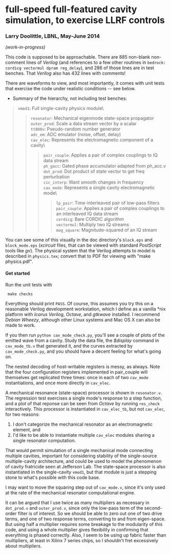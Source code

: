 # full-speed full-featured cavity simulation, to exercise LLRF controls

### Larry Doolittle, LBNL, May-June 2014

*(work-in-progress)*

This code is supposed to be approachable.  There are 885 non-blank non-comment lines of *Verilog* (and references to a few other routines in `bedrock: cordicg vectormul dpram reg_delay`), and 286 of those lines are in test benches.  That *Verilog* also has 432 lines with comments!

There are waveforms to view, and most importantly, it comes with unit tests that exercise the code under realistic conditions -- see below.

* Summary of the hierarchy, not including test benches:

> `vmod1`:             Full single-cavity physics module\
> > `resonator`:       Mechanical eigenmode state-space propagator\
> > `outer_prod`:     Scale a data stream vector by a scalar\
> > `tt800v`:          Pseudo-random number generator\
> > `adc_em`:         ADC emulator (noise, offset, delay)\
> > `cav_elec`:      Represents the electromagnetic component of a cavity\
> > > `pair_couple`:  Applies a pair of complex couplings to IQ data stream\
> > > `ph_gacc`:      Gated phase accumulator adapted from ph_acc.v\
> > > `dot_prod`:     Dot product of state vector to get freq perturbation\
> > > `cic_interp`:       Want smooth changes in frequency\
> > > `cav_mode`:    Represents a single cavity electromagnetic mode\
> > > > `lp_pair`:    Time-interleaved pair of low-pass filters\
> > > > `pair_couple`:  Applies a pair of complex couplings to an interleaved IQ data stream\
> > > > `cordicg`:     Bare CORDIC algorithm\
> > > > `vectormul`:   Multiply two IQ streams\
> > > > `mag_square`: Magnitude-squared of an IQ stream

You can see some of this visually in the doc directory's `block.eps` and `block_mode.eps` (*xcircuit* files, that can be viewed with standard *PostScript* tools like *gv*).  The physical system that the Verilog attempts to model is described in `physics.tex`; convert that to PDF for viewing with "make physics.pdf".

#### Get started

Run the unit tests with

     make checks

Everything should print `PASS`. Of course, this assumes you try this on a reasonable Verilog development workstation, which I define as a vanilla \*nix platform with *Icarus Verilog*, *Octave*, and *gtkwave* installed.  I recommend *Debian Wheezy*, although other Linux systems and Mac OS X can also be made to work.

If you then run `python cav_mode_check.py`, you'll see a couple of plots of the emitted wave from a cavity.  Study the data file, the *$display* command in `cav_mode_tb.v` that generated it, and the curves extracted by `cav_mode_check.py`, and you should have a decent feeling for what's going on.

The nested decoding of host-writable registers is messy, as always. Note that the four configuration registers implemented in pair_couple will themselves get replicated three times: once in each of two `cav_mode` instantiations, and once more directly in `cav_elec`.

A mechanical resonance (state-space) processor is shown in `resonator.v`.  The regression test exercises a single mode's response to a step function, and a plot of that reponse can be seen from *Octave* by running `res_check` interactively.  This processor is instantiated in `cav_elec_tb`, but not `cav_elec`, for two reasons:

1. I don't categorize the mechanical resonator as an electromagnetic element, and
2. I'd like to be able to instantiate multiple `cav_elec` modules sharing a single resonator computation.

That would permit simulation of a single mechanical mode connecting multiple cavities, important for considering stability of the single-source multiple-cavity architecture, and could be used to model the phenomenon of cavity fratricide seen at Jefferson Lab.  The state-space processor is also instantiated in the single-cavity `vmod1`, but that module is just a stepping stone to what's possible with this code base.

I may want to move the squaring step out of `cav_mode.v`, since it's only used at the rate of the mechanical resonator computational engine.

It can be argued that I use twice as many multipliers as necessary in `dot_prod.v` and `outer_prod.v`, since only the low-pass term of the second-order filter is of interest.  So we should be able to zero out one of two drive terms, and one of two response terms, converting to and from eigen-space. But using half a multiplier requires some breakage to the modularity of this code, and using a whole multiplier gives flexibility in confirming that everything is phased correctly.  Also, I seem to be using up fabric faster than multipliers, at least in Xilinx 7 series chips, so I shouldn't fret excessively about multipliers.
